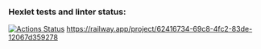 ### Hexlet tests and linter status:
[![Actions Status](https://github.com/LarisaIsaykina/frontend-project-12/workflows/hexlet-check/badge.svg)](https://github.com/LarisaIsaykina/frontend-project-12/actions)
https://railway.app/project/62416734-69c8-4fc2-83de-12067d359278